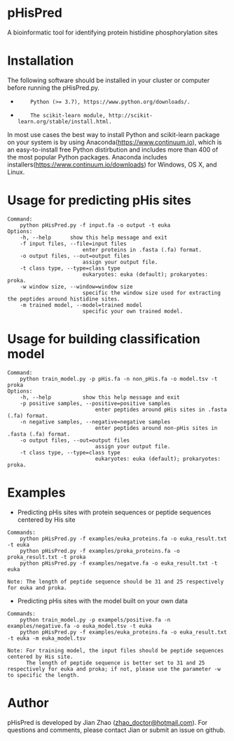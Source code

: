 # pHisPred
A bioinformatic tool for identifying protein histidine phosphorylation sites

# Installation

The following software should be installed in your cluster or computer before running the pHisPred.py.

*         Python (>= 3.7), https://www.python.org/downloads/.
*         The scikit-learn module, http://scikit-learn.org/stable/install.html.

In most use cases the best way to install Python and scikit-learn package on your system is by using Anaconda(https://www.continuum.io), which is an easy-to-install free Python distirbution and includes more than 400 of the most popular Python packages. Anaconda includes installers(https://www.continuum.io/downloads) for Windows, OS X, and Linux.

# Usage for predicting pHis sites
	Command:
		python pHisPred.py -f input.fa -o output -t euka
	Options:
		-h, --help      show this help message and exit
		-f input files, --file=input files
                	        enter proteins in .fasta (.fa) format.
		-o output files, --out=output files
                	        assign your output file.
		-t class type, --type=class type
                	        eukaryotes: euka (default); prokaryotes: proka.
		-w window size, --window=window size
                	        specific the window size used for extracting the peptides around histidine sites.
		-m trained model, --model=trained model
                	        specific your own trained model.


# Usage for building classification model

	Command:
		python train_model.py -p pHis.fa -n non_pHis.fa -o model.tsv -t proka
	Options:
		-h, --help          show this help message and exit
		-p positive samples, --positive=positive samples
                	            enter peptides around pHis sites in .fasta (.fa) format.
		-n negative samples, --negative=negative samples
                	            enter peptides around non-pHis sites in .fasta (.fa) format.
		-o output files, --out=output files
                	            assign your output file.
		-t class type, --type=class type
                	            eukaryotes: euka (default); prokaryotes: proka.


# Examples
	
*    Predicting pHis sites with protein sequences or peptide sequences centered by His site
    	
	Commands:
		python pHisPred.py -f examples/euka_proteins.fa -o euka_result.txt -t euka
		python pHisPred.py -f examples/proka_proteins.fa -o proka_result.txt -t proka
		python pHisPred.py -f examples/negatve.fa -o euka_result.txt -t euka
	
	Note: The length of peptide sequence should be 31 and 25 respectively for euka and proka.
		
*    Predicting pHis sites with the model built on your own data 

	Commands:
		python train_model.py -p exampels/positive.fa -n examples/negative.fa -o euka_model.tsv -t euka
		python pHisPred.py -f examples/euka_proteins.fa -o euka_result.txt -t euka -m euka_model.tsv
	
	Note: For training model, the input files should be peptide sequences centered by His site.
	      The length of peptide sequence is better set to 31 and 25 respectively for euka and proka; if not, please use the parameter -w to specific the length.


# Author

pHisPred is developed by Jian Zhao (zhao_doctor@hotmail.com). For questions and comments, please contact Jian or submit an issue on github.

